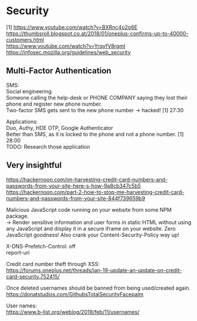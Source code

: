 # Security

[1] https://www.youtube.com/watch?v=BXRnc4o2o6E  
https://thumbsroll.blogspot.co.at/2018/01/oneplus-confirms-up-to-40000-customers.html  
https://www.youtube.com/watch?v=YrqyfV8rgmI  
https://infosec.mozilla.org/guidelines/web_security  

## Multi-Factor Authentication
  
SMS:  
Social engineering.  
Someone calling the help-desk or PHONE COMPANY saying they lost their phone and register new phone number.  
Two-factor SMS gets sent to the new phone number -> hacked!
[1] 27:30

Applications:  
Duo, Authy, HDE OTP, Google Authenticator  
Better than SMS, as it is locked to the phone and not a phone number. [1] 28:00  
TODO: Research those application  

## Very insightful

https://hackernoon.com/im-harvesting-credit-card-numbers-and-passwords-from-your-site-here-s-how-9a8cb347c5b5  
https://hackernoon.com/part-2-how-to-stop-me-harvesting-credit-card-numbers-and-passwords-from-your-site-844f739659b9

Malicious JavaScript code running on your website from some NPM package.  
-> Render sensitive information and user forms in static HTML without using any JavaScript and display it in a secure iframe on your website. Zero JavaScript goodness! Also crank your Content-Security-Policy way up!  

X-DNS-Prefetch-Control: off  
report-uri  

Credit card number theft through XSS:  
https://forums.oneplus.net/threads/jan-19-update-an-update-on-credit-card-security.752415/  

Once deleted usernames should be banned from being used/created again.  
https://donatstudios.com/GithubsTotalSecurityFacepalm  

User names:  
https://www.b-list.org/weblog/2018/feb/11/usernames/  

